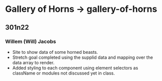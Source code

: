 # Gallery of Horns -> gallery-of-horns

## 301n22

### Willem (Will) Jacobs

- Site to show data of some horned beasts.
- Stretch goal completed using the supplid data and mapping over the data array to render.
- Added styling to each component using element selectors as className or modules not discussed yet in class.

